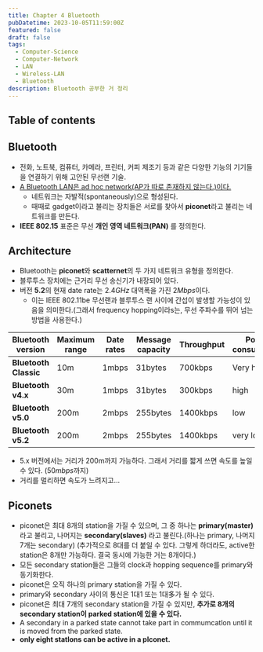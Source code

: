```yaml
---
title: Chapter 4 Bluetooth
pubDatetime: 2023-10-05T11:59:00Z
featured: false
draft: false
tags:
  - Computer-Science
  - Computer-Network
  - LAN
  - Wireless-LAN
  - Bluetooth
description: Bluetooth 공부한 거 정리
---
```


## Table of contents

## Bluetooth

- 전화, 노트북, 컴퓨터, 카메라, 프린터, 커피 제조기 등과 같은 다양한 기능의 기기들을 연결하기 위해 고안된 무선랜 기술.
- <u>A Bluetooth LAN은 ad hoc network(AP가 따로 존재하지 않는다.)이다.</u>
  - 네트워크는 자발적(spontaneously)으로 형성된다.
  - 때때로 gadget이라고 불리는 장치들은 서로를 찾아서 **piconet**라고 불리는 네트워크를 만든다.
- **IEEE 802.15** 표준은 무선 **개인 영역 네트워크(PAN)** 를 정의한다.

## Architecture

- Bluetooth는 **piconet**와 **scatternet**의 두 가지 네트워크 유형을 정의한다.
- 블루투스 장치에는 근거리 무선 송신기가 내장되어 있다.
- 버전 **5.2**의 현재 date rate는 $2.4GHz$ 대역폭을 가진 $2Mbps$이다.
  - 이는 IEEE 802.11be 무선랜과 블루투스 랜 사이에 간섭이 발생할 가능성이 있음을 의미한다.(그래서 frequency hopping이라s는, 무선 주파수를 뛰어 넘는 방법을 사용한다.)

| Bluetooth version     | Maximum range | Date rates | Message capacity | Throughput | Power consumption |
| --------------------- | ------------- | ---------- | ---------------- | ---------- | ----------------- |
| **Bluetooth Classic** | 10m           | 1mbps      | 31bytes          | 700kbps    | Very high         |
| **Bluetooth v4.x**    | 30m           | 1mbps      | 31bytes          | 300kbps    | high              |
| **Bluetooth v5.0**    | 200m          | 2mbps      | 255bytes         | 1400kbps   | low               |
| **Bluetooth v5.2**    | 200m          | 2mbps      | 255bytes         | 1400kbps   | very low          |

- 5.x 버전에서는 거리가 200m까지 가능하다. 그래서 거리를 짧게 쓰면 속도를 높일 수 있다. ($50mbps$까지)
- 거리를 멀리하면 속도가 느려지고...

## Piconets

- piconet은 최대 8개의 station을 가질 수 있으며, 그 중 하나는 **primary(master)** 라고 불리고, 나머지는 **secondary(slaves)** 라고 불린다.(하나는 primary, 나머지 7개는 secondary) (추가적으로 8대를 더 붙일 수 있다. 그렇게 하더라도, active한 station은 8개만 가능하다. 결국 동시에 가능한 거는 8개이다.)
- 모든 secondary station들은 그들의 clock과 hopping sequence를 primary와 동기화한다.
- piconet은 오직 하나의 primary station을 가질 수 있다.
- primary와 secondary 사이의 통신은 1대1 또는 1대多가 될 수 있다.
- piconet은 최대 7개의 secondary station을 가질 수 있지만, **추가로 8개의 secondary station이 parked station에 있을 수 있다.**
- A secondary in a parked state cannot take part in commumcatlon until it is moved from the parked state.
- **only eight statlons can be active in a plconet.**
